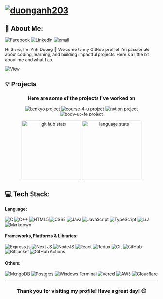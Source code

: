 # [![duonganh203](https://i.imgur.com/an1XXXl.png)](#)
## 💫 About Me:
[![Facebook](https://img.shields.io/badge/Facebook-%231877F2.svg?logo=Facebook&logoColor=white)](https://facebook.com/hoa152) [![LinkedIn](https://img.shields.io/badge/LinkedIn-%230077B5.svg?logo=linkedin&logoColor=white)](https://linkedin.com/in/anhduong2003) [![email](https://img.shields.io/badge/Email-D14836?logo=gmail&logoColor=white)](mailto:rankill52@gmail.com)

Hi there, I'm Anh Duong 👋 Welcome to my GitHub profile! I'm passionate about coding, learning, and building impactful projects. Here's a little bit about me and what I do.

![View](https://komarev.com/ghpvc/?username=duonganh203)

## 💡 Projects
<h3 align='center'>Here are some of the projects I've worked on</h3>

<p align='center'>
  <a href='https://github.com/duonganh203/benkyo' target='_blank'><img src='https://github-readme-stats.vercel.app/api/pin/?username=duonganh203&repo=benkyo&theme=bear' alt='benkyo project'></a>
  <a href='https://github.com/duonganh203/course-4-u' target='_blank'><img src='https://github-readme-stats.vercel.app/api/pin/?username=duonganh203&repo=course-4-u&theme=bear' alt='course-4-u project'></a>
  <a href='https://github.com/duonganh203/notion-clone' target='_blank'><img src='https://github-readme-stats.vercel.app/api/pin/?username=duonganh203&repo=notion-clone&theme=bear' alt='notion project'></a>
  <a href='https://github.com/duonganh203/body-up-fe' target='_blank'><img src='https://github-readme-stats.vercel.app/api/pin/?username=duonganh203&repo=body-up-fe&theme=bear' alt='body-up-fe project'></a>
</p>
  

<p align='center'>
 <img src='https://github-readme-stats.vercel.app/api?username=duonganh203&theme=bear&hide_border=false&include_all_commits=false&count_private=false' alt='git hub stats' height='195px'>   <img src='https://github-readme-stats.vercel.app/api/top-langs/?username=duonganh203&theme=bear&hide_border=false&include_all_commits=false&count_private=false&layout=compact' alt='language stats' height='195px'>
</p>

## 💻 Tech Stack:
#### Language:
![C](https://img.shields.io/badge/c-%2300599C.svg?style=for-the-badge&logo=c&logoColor=white) ![C++](https://img.shields.io/badge/c++-%2300599C.svg?style=for-the-badge&logo=c%2B%2B&logoColor=white) ![HTML5](https://img.shields.io/badge/html5-%23E34F26.svg?style=for-the-badge&logo=html5&logoColor=white) ![CSS3](https://img.shields.io/badge/css3-%231572B6.svg?style=for-the-badge&logo=css3&logoColor=white) ![Java](https://img.shields.io/badge/java-%23ED8B00.svg?style=for-the-badge&logo=openjdk&logoColor=white) ![JavaScript](https://img.shields.io/badge/javascript-%23323330.svg?style=for-the-badge&logo=javascript&logoColor=%23F7DF1E) ![TypeScript](https://img.shields.io/badge/typescript-%23007ACC.svg?style=for-the-badge&logo=typescript&logoColor=white) ![Lua](https://img.shields.io/badge/lua-%232C2D72.svg?style=for-the-badge&logo=lua&logoColor=white) ![Markdown](https://img.shields.io/badge/markdown-%23000000.svg?style=for-the-badge&logo=markdown&logoColor=white) 
#### Frameworks, Platforms & Libraries:
 ![Express.js](https://img.shields.io/badge/express.js-%23404d59.svg?style=for-the-badge&logo=express&logoColor=%2361DAFB) ![Next JS](https://img.shields.io/badge/Next-black?style=for-the-badge&logo=next.js&logoColor=white) ![NodeJS](https://img.shields.io/badge/node.js-6DA55F?style=for-the-badge&logo=node.js&logoColor=white) ![React](https://img.shields.io/badge/react-%2320232a.svg?style=for-the-badge&logo=react&logoColor=%2361DAFB) ![Redux](https://img.shields.io/badge/redux-%23593d88.svg?style=for-the-badge&logo=redux&logoColor=white) ![Git](https://img.shields.io/badge/git-%23F05033.svg?style=for-the-badge&logo=git&logoColor=white) ![GitHub](https://img.shields.io/badge/github-%23121011.svg?style=for-the-badge&logo=github&logoColor=white) ![Bitbucket](https://img.shields.io/badge/bitbucket-%230047B3.svg?style=for-the-badge&logo=bitbucket&logoColor=white) ![GitHub Actions](https://img.shields.io/badge/github%20actions-%232671E5.svg?style=for-the-badge&logo=githubactions&logoColor=white)
#### Others:
![MongoDB](https://img.shields.io/badge/MongoDB-%234ea94b.svg?style=for-the-badge&logo=mongodb&logoColor=white) ![Postgres](https://img.shields.io/badge/postgres-%23316192.svg?style=for-the-badge&logo=postgresql&logoColor=white) ![Windows Terminal](https://img.shields.io/badge/Windows%20Terminal-%234D4D4D.svg?style=for-the-badge&logo=windows-terminal&logoColor=white) ![Vercel](https://img.shields.io/badge/vercel-%23000000.svg?style=for-the-badge&logo=vercel&logoColor=white) ![AWS](https://img.shields.io/badge/AWS-%23FF9900.svg?style=for-the-badge&logo=amazon-aws&logoColor=white) ![Cloudflare](https://img.shields.io/badge/Cloudflare-F38020?style=for-the-badge&logo=Cloudflare&logoColor=white)

---

<h3 align='center'>Thank you for visiting my profile! Have a great day! 😊</h3>

